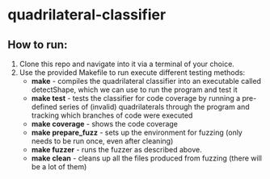 # quadrilateral-classifier

## How to run:
1. Clone this repo and navigate into it via a terminal of your choice. 
2. Use the provided Makefile to run execute different testing methods:
    * **make** - compiles the quadrilateral classifier into an executable called detectShape, which we can use to run the program and test it
    * **make test** - tests the classifier for code coverage by running a pre-defined series of (invalid) quadrilaterals through the program and tracking which branches of code were executed
    * **make coverage** - shows the code coverage
    * **make prepare_fuzz** - sets up the environment for fuzzing (only needs to be run once, even after cleaning)
    * **make fuzzer** - runs the fuzzer as described above.
    * **make clean** - cleans up all the files produced from fuzzing (there will be a lot of them)
